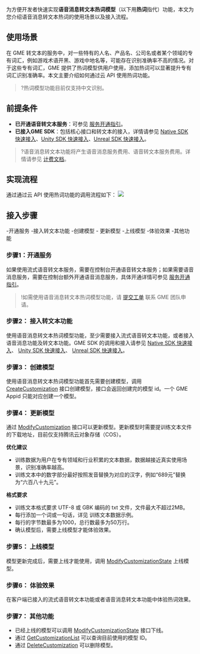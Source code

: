 为方便开发者快速实现**语音消息转文本热词模型**（以下用**热词**指代）功能，本文为您介绍语音消息转文本热词的使用场景以及接入流程。

## 使用场景

在 GME 转文本的服务中，对一些特有的人名、产品名、公司名或者某个领域的专有词汇，例如游戏术语开黑、游戏中地名等，可能存在识别准确率不高的情况。对于这些专有词汇，GME 提供了热词模型供用户使用，添加热词可以显著提升专有词汇识别准确率。本文主要介绍如何通过云 API 使用热词功能。

>?热词模型功能目前仅支持中文识别。

## 前提条件

- **已开通语音转文本服务**：可参见 [服务开通指引](https://cloud.tencent.com/document/product/607/10782)。
- **已接入GME SDK**：包括核心接口和转文本的接入，详情请参见 [Native SDK 快速接入](https://cloud.tencent.com/document/product/607/56374)、[Unity SDK 快速接入](https://cloud.tencent.com/document/product/607/18248)、[Unreal SDK 快速接入](https://cloud.tencent.com/document/product/607/18267)。

>?语音消息转文本功能将产生语音消息服务费用、语音转文本服务费用。详情请参见 [计费文档](https://cloud.tencent.com/document/product/607/17808)。

## 实现流程
通过通过云 API 使用热词功能的调用流程如下：
![](https://qcloudimg.tencent-cloud.cn/raw/59b836042ec1bfc7e80058fbfa74ed9a.png)

## 接入步骤

<dx-steps>
-<dx-tag-link link="#开通服务" tag="控制台">开通服务</dx-tag-link>
-<dx-tag-link link="#接入转文本功能" tag="业务侧客户端">接入转文本功能</dx-tag-link>
-<dx-tag-link link="#创建模型" tag="业务侧后台">创建模型</dx-tag-link> 
-<dx-tag-link link="#更新模型" tag="业务侧后台"> 更新模型</dx-tag-link>
-<dx-tag-link link="#上线模型" tag="业务侧后台">上线模型</dx-tag-link>
-<dx-tag-link link="#体验效果" tag="业务侧客户端">体验效果</dx-tag-link>
-<dx-tag-link link="#其他功能" tag="业务侧后台">其他功能</dx-tag-link>
</dx-steps>


[](id:开通服务)
### 步骤1：开通服务

如果使用流式语音转文本服务，需要在控制台开通语音转文本服务；如果需要语音消息服务，需要在控制台额外开通语音消息服务，具体开通详情可参见 [服务开通指引](https://cloud.tencent.com/document/product/607/10782)。

>!如需使用语音消息转文本热词模型功能，请 [提交工单](https://console.cloud.tencent.com/workorder/category?level1_id=438&level2_id=445&source=0&data_title=%E6%B8%B8%E6%88%8F%E5%A4%9A%E5%AA%92%E4%BD%93%E5%BC%95%E6%93%8EGME&step=1) 联系 GME 团队申请。

[](id:接入转文本功能)
### 步骤2： 接入转文本功能

使用语音消息转文本热词模型功能，至少需要接入流式语音转文本功能，或者接入语音消息功能及转文本功能。GME SDK 的调用和接入请参见 [Native SDK 快速接入](https://cloud.tencent.com/document/product/607/56374)、 [Unity SDK 快速接入](https://cloud.tencent.com/document/product/607/18248)、 [Unreal SDK 快速接入](https://cloud.tencent.com/document/product/607/18267)。

[](id:创建模型)
### 步骤3： 创建模型

使用语音消息转文本热词模型功能首先需要创建模型，调用 [CreateCustomization](https://cloud.tencent.com/document/product/607/78906) 接口创建模型，接口会返回创建完的模型 id。一个 GME Appid 只能对应创建一个模型。

[](id:更新模型)
### 步骤4： 更新模型

通过 [ModifyCustomization](https://cloud.tencent.com/document/product/607/78903) 接口可以更新模型。更新模型时需要提训练文本文件的下载地址，目前仅支持腾讯云对象存储（COS）。

**优化建议**
- 训练数据为用户在专有领域和行业积累的文本数据，数据越接近真实使用场景，识别准确率越高。
- 训练文本中的数字部分最好按照发音替换为对应的汉字，例如“689元”替换为“六百八十九元”。

**格式要求**
- 训练文本格式要求 UTF-8 或 GBK 编码的 txt 文件，文件最大不超过2MB。
- 每行添加一个词或一句话，详见 训练文本数据示例。
- 每行的字节数最多为1000，总行数最多为50万行。
- 确认模型后，需要上线模型才能体验效果。

[](id:上线模型)
### 步骤5： 上线模型

模型更新完成后，需要上线才能使用，调用 [ModifyCustomizationState](https://cloud.tencent.com/document/product/607/78902) 上线模型。

[](id:体验效果)
### 步骤6： 体验效果

在客户端已接入的流式语音转文本功能或者语音消息转文本功能中体验热词效果。

[](id:其他功能)
### 步骤7： 其他功能

- 已经上线的模型可以调用  [ModifyCustomizationState](https://cloud.tencent.com/document/product/607/78902) 接口下线。
- 通过 [GetCustomizationList](https://cloud.tencent.com/document/product/607/78904) 可以查询目前使用的模型 ID。
- 通过 [DeleteCustomization](https://cloud.tencent.com/document/product/607/78905) 可以删除模型。


